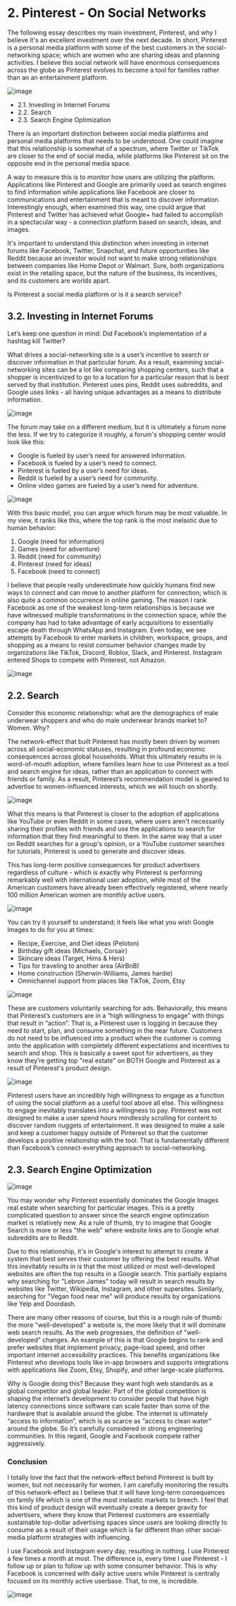 # 2. Pinterest - On Social Networks
The following essay describes my main investment, Pinterest, and why I believe it's an excellent investment over the next decade. In short, Pinterest is a personal media platform with some of the best customers in the social-networking space; which are women who are sharing ideas and planning activities. I believe this social network will have enormous consequences across the globe as Pinterest evolves to become a tool for families rather than an an entertainment platform. 


![image](https://user-images.githubusercontent.com/37036296/119455706-b6338480-bcee-11eb-9dda-664b84bb0414.png)

- 2.1. Investing in Internet Forums
- 2.2. Search
- 2.3. Search Engine Optimization

There is an important distinction between social media platforms and personal media platforms that needs to be understood. One could imagine that this relationship is somewhat of a spectrum, where Twitter or TikTok are closer to the end of social media, while platforms like Pinterest sit on the opposite end in the personal media space.

A way to measure this is to monitor how users are utilizing the platform. Applications like Pinterest and Google are primarily used as search engines to find information while applications like Facebook are closer to communications and entertainment that is meant to discover information. Interestingly enough, when examined this way, one could argue that Pinterest and Twitter has achieved what Google+ had failed to accomplish in a spectacular way - a connection platform based on search, ideas, and images. 

It's important to understand this distinction when investing in internet forums like Facebook, Twitter, Snapchat, and future opportunities like Reddit because an investor would not want to make strong relationships between companies like Home Depot or Walmart. Sure, both organizations exist in the retailing space, but the nature of the business, its incentives, and its customers are worlds apart. 

Is Pinterest a social media platform or is it a search service?

## 3.2. Investing in Internet Forums
Let’s keep one question in mind: Did Facebook’s implementation of a hashtag kill Twitter?

What drives a social-networking site is a user’s incentive to search or discover information in that particular forum. As a result, examining social-networking sites can be a lot like comparing shopping centers, such that a shopper is incentivized to go to a location for a particular reason that is best served by that institution. Pinterest uses pins, Reddit uses subreddits, and Google uses links - all having unique advantages as a means to distribute information.

![image](https://user-images.githubusercontent.com/37036296/119455311-53da8400-bcee-11eb-8ea4-d538be6f29d2.png)

The forum may take on a different medium, but it is ultimately a forum none the less. If we try to categorize it roughly, a forum's shopping center would look like this:
- Google is fueled by user’s need for answered information.
- Facebook is fueled by a user’s need to connect.
- Pinterest is fueled by a user’s need for ideas.
- Reddit is fueled by a user’s need for community.
- Online video games are fueled by a user’s need for adventure.

![image](https://user-images.githubusercontent.com/37036296/119455776-c9465480-bcee-11eb-8939-5d8b8194a8dd.png)


With this basic model, you can argue which forum may be most valuable. In my view, it ranks like this, where the top rank is the most inelastic due to human behavior:
1. Google (need for information)
2. Games (need for adventure)
3. Reddit (need for community)
4. Pinterest (need for ideas)
5. Facebook (need to connect)

I believe that people really underestimate how quickly humans find new ways to connect and can move to another platform for connection; which is also quite a common occurrence in online gaming.  The reason I rank Facebook as one of the weakest long-term relationships is because we have witnessed multiple transformations in the connection space, while the company has had to take advantage of early acquisitions to essentially escape death through WhatsApp and Instagram. Even today, we see attempts by Facebook to enter markets in children, workspace, groups, and shopping as a means to resist consumer behavior changes made by organizations like TikTok, Discord, Roblox, Slack, and Pinterest. Instagram entered Shops to compete with Pinterest, not Amazon.

![image](https://user-images.githubusercontent.com/37036296/118084767-1aad2600-b376-11eb-9cc1-e5b96c371da2.png)



## 2.2. Search

Consider this economic relationship:  what are the demographics of male underwear shoppers and who do male underwear brands market to? Women. Why?

The network-effect that built Pinterest has mostly been driven by women across all social-economic statuses, resulting in  profound economic consequences across global households. What this ultimately results in is word-of-mouth adoption, where families learn how to use Pinterest as a tool and search engine for ideas, rather than an application to connect with friends or family. As a result, Pinterest’s recommendation model is geared to advertise to women-influenced interests, which we will touch on shortly.

![image](https://user-images.githubusercontent.com/37036296/119456747-d6177800-bcef-11eb-9772-30c2fcfaff37.png)


What this means is that Pinterest is closer to the adoption of applications like YouTube or even Reddit in some cases, where users aren't necessarily sharing their profiles with friends and use the applications to search for information that they find meaningful to them. In the same way that a user on Reddit searches for a group's opinion, or a YouTube customer searches for tutorials, Pinterest is used to generate and discover ideas.

This has long-term positive consequences for product advertisers regardless of culture - which is exactly why Pinterest is performing remarkably well with international user adoption, while most of the American customers have already been effectively registered, where nearly 100 million American women are monthly active users. 

![image](https://user-images.githubusercontent.com/37036296/119456800-e2033a00-bcef-11eb-898d-d30f2b1ed1b4.png)


You can try it yourself to understand; it feels like what you wish Google Images to do for you at times:
- Recipe, Exercise, and Diet ideas (Peloton)
- Birthday gift ideas (Michaels, Corsair)
- Skincare ideas (Target, Hims & Hers)
- Tips for traveling to another area (AirBnB)
- Home construction (Sherwin-Williams, James hardie)
- Omnichannel support from places like TikTok, Zoom, Etsy

![image](https://user-images.githubusercontent.com/37036296/119456898-f6dfcd80-bcef-11eb-83d5-d0d8a83889eb.png)


These are customers voluntarily searching for ads. Behaviorally, this means that Pinterest’s customers are in a “high willingness to engage” with things that result in “action”. That is, a Pinterest user is logging in because they need to start, plan, and consume something in the near future. Customers do not need to be influenced into a product when the customer is coming onto the application with completely different expectations and incentives to search and shop. This is basically a sweet spot for advertisers, as they know they’re getting top "real estate" on BOTH Google and Pinterest as a result of Pinterest's product design.

![image](https://user-images.githubusercontent.com/37036296/119457290-5d64eb80-bcf0-11eb-9687-6e546f4dd18d.png)


Pinterest users have an incredibly high willingness to engage as a function of using the social platform as a useful tool above all else. This willingness to engage inevitably translates into a willingness to pay. Pinterest was not designed to make a user spend hours mindlessly scrolling for content to discover random nuggets of entertainment. It was designed to make a sale and keep a customer happy outside of Pinterest so that the customer develops a positive relationship with the tool. That is fundamentally different than Facebook’s connect-everything approach to social-networking.

## 2.3. Search Engine Optimization

![image](https://user-images.githubusercontent.com/37036296/119456863-efb8bf80-bcef-11eb-99e4-945b41179da5.png)


You may wonder why Pinterest essentially dominates the Google Images real estate when searching for particular images. This is a pretty complicated question to answer since the search engine optimization market is relatively new. As a rule of thumb, try to imagine that Google Search is more or less "the web" where website links are to Google what subreddits are to Reddit. 

Due to this relationship, it's in Google's interest to attempt to create a system that best serves their customer by offering the best results. What this inevitably results in is that the most utilized or most well-developed websites are often the top results in a Google search.  This partially explains why searching for "Lebron James" today will result in search results by websites like Twitter, Wikipedia, Instagram, and other supersites.  Similarly, searching for "Vegan food near me" will produce results by organizations like Yelp and Doordash.

There are many other reasons of course, but this is a rough rule of thumb: the more "well-developed" a website is, the more likely that it will dominate web search results. As the web progresses, the definition of "well-developed" changes. An example of this is that Google begins to rank and prefer websites that implement privacy, page-load speed, and other important internet accessibility practices. This benefits organizations like Pinterest who develops tools like in-app browsers and supports integrations with applications like Zoom, Etsy, Shopify, and other large-scale platforms.

Why is Google doing this? Because they want high web standards as a global competitor and global leader. Part of the global competition is shaping the internet’s development to consider people that have high latency connections since software can scale faster than some of the hardware that is available around the globe. The internet is ultimately “access to information”, which is as scarce as “access to clean water” around the globe. So it’s carefully considered in strong engineering communities. In this regard, Google and Facebook compete rather aggressively.

### Conclusion 
I totally love the fact that the network-effect behind Pinterest is built by women, but not necessarily for women. I am carefully monitoring the results of this network-effect as I believe that it will have long-term consequences on family life which is one of the most inelastic markets to breech. I feel that this kind of product design will eventually create a deeper gravity for advertisers, where they know that Pinterest customers are essentially sustainable top-dollar advertising spaces since users are looking directly to consume as a result of their usage which is far different than other social-media platform strategies with influencing.

I use Facebook and Instagram every day, resulting in nothing. I use Pinterest a few times a month at most. The difference is, every time I use Pinterest - I follow up or plan to follow up with some consumer behavior. This is why Facebook is concerned with daily active users while Pinterest is centrally focused on its monthly active userbase. That, to me, is incredible.

![image](https://user-images.githubusercontent.com/37036296/119456962-065f1680-bcf0-11eb-932d-6716da33f43b.png)

